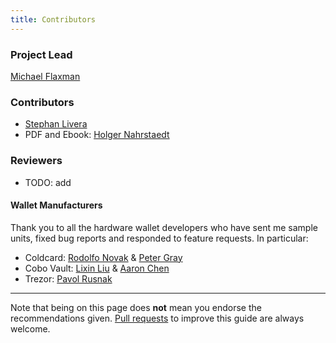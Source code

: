 ```yaml
---
title: Contributors
---
```



### Project Lead
[Michael Flaxman](https://twitter.com/mflaxman)

### Contributors
* [Stephan Livera](https://twitter.com/stephanlivera)
* PDF and Ebook: [Holger Nahrstaedt](https://github.com/holgern)

### Reviewers
* TODO: add

#### Wallet Manufacturers
Thank you to all the hardware wallet developers who have sent me sample units, fixed bug reports and responded to feature requests. In particular:

* Coldcard: [Rodolfo Novak](https://twitter.com/nvk) & [Peter Gray](https://twitter.com/dochex)
* Cobo Vault: [Lixin Liu](https://twitter.com/BitcoinLixin) & [Aaron Chen](https://github.com/aaronisme)
* Trezor: [Pavol Rusnak](https://twitter.com/pavolrusnak)

---

Note that being on this page does **not** mean you endorse the recommendations given.
[Pull requests](https://github.com/btcguide/btcguide.github.io) to improve this guide are always welcome.


